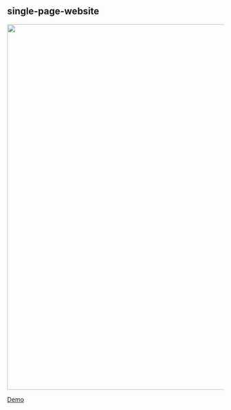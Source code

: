 ## single-page-website

<p align="center">
  <img src="https://github.com/neewtn/single-page-website/blob/main/assets/images/screenshot1.png" width="850"/>
</p>

  [Demo](https://naswih.netlify.app)
